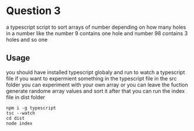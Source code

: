 # Question 3

a typescript script to sort arrays of number depending on how many holes in a number like the number 9 contains one hole and number 98 contains 3 holes and so one
## Usage

you should have installed typescript globaly
and run to watch a typescript file if you want to expermient something in the typescript file in the src folder you can experiment with your own array or you can leave the fuction generate randome array values and sort it 
after that you can run the index file in dist folder 

```
npm i -g typescript
tsc --watch
cd dist
node index
```